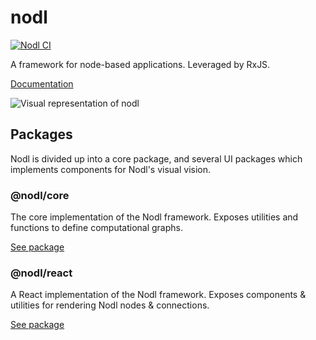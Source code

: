 # nodl

[![Nodl CI](https://github.com/emilwidlund/nodl/actions/workflows/main.yaml/badge.svg)](https://github.com/emilwidlund/nodl/actions/workflows/main.yaml)

A framework for node-based applications. Leveraged by RxJS.

[Documentation](https://usenodl.dev)

![Visual representation of nodl](assets/nodl.png?raw=true)

## Packages

Nodl is divided up into a core package, and several UI packages which implements components for Nodl's visual vision.

### @nodl/core

The core implementation of the Nodl framework. Exposes utilities and functions to define computational graphs.

[See package](packages/core)

### @nodl/react

A React implementation of the Nodl framework. Exposes components & utilities for rendering Nodl nodes & connections.

[See package](packages/react)
